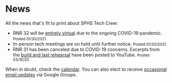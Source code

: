 <!-- title: News -->
<!-- categories: pages -->
<!-- tags: news -->
<!-- published: 2017-06-06T22:30:00-05:00 -->
<!-- updated: 2021-01-30T10:00:00-05:00 -->
<!-- summary: All the news that's fit to print about SPHS Tech Crew. -->

# News

All the news that's fit to print about SPHS Tech Crew:

* RNR 32 will be [entirely virtual](https://www.sphsdrama.com/rock-n-roll-revival) due to the ongoing COVID-19 pandemic. <small>Posted 01/30/2021.</small>
* In-person tech meetings are on hold until further notice. <small>Posted 01/30/2021.</small>
* RNR 31 has been canceled due to COVID-19 concerns. Excerpts from the [build and last rehearsal](https://www.youtube.com/playlist?list=PLBm3S-aCMv3T5o49tqw9sFXAceMBsVS67) have been posted to YouTube. <small>Posted 03/16/20.</small>

When in doubt, check the [calendar](calendar.html). You can also elect to receive [occasional email updates](https://groups.google.com/forum/#!forum/crew-announce/join) via Google Groups.

<!-- EOF -->
